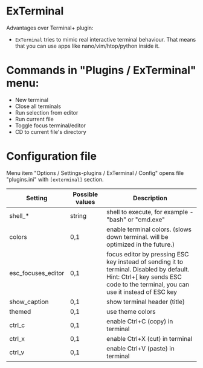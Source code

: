 # ExTerminal

Advantages over Terminal+ plugin:

- `ExTerminal` tries to mimic real interactive terminal behaviour.
 That means that you can use apps like nano/vim/htop/python inside it.

# Commands in "Plugins / ExTerminal" menu:

- New terminal
- Close all terminals
- Run selection from editor
- Run current file
- Toggle focus terminal/editor
- CD to current file's directory

# Configuration file

Menu item "Options / Settings-plugins / ExTerminal / Config" opens file "plugins.ini" with `[exterminal]` section.

Setting               | Possible values            | Description
----------------------|----------------------------|----------------------------
shell_*               | string                     | shell to execute, for example - "bash" or "cmd.exe"
colors                | 0,1                        | enable terminal colors. (slows down terminal. will be optimized in the future.)
esc_focuses_editor    | 0,1                        | focus editor by pressing ESC key instead of sending it to terminal. Disabled by default. <br> Hint: Ctrl+[ key sends ESC code to the terminal, you can use it instead of ESC key
show_caption          | 0,1                        | show terminal header (title)
themed                | 0,1                        | use theme colors
ctrl_c                | 0,1                        | enable Ctrl+C (copy) in terminal
ctrl_x                | 0,1                        | enable Ctrl+X (cut) in terminal
ctrl_v                | 0,1                        | enable Ctrl+V (paste) in terminal
